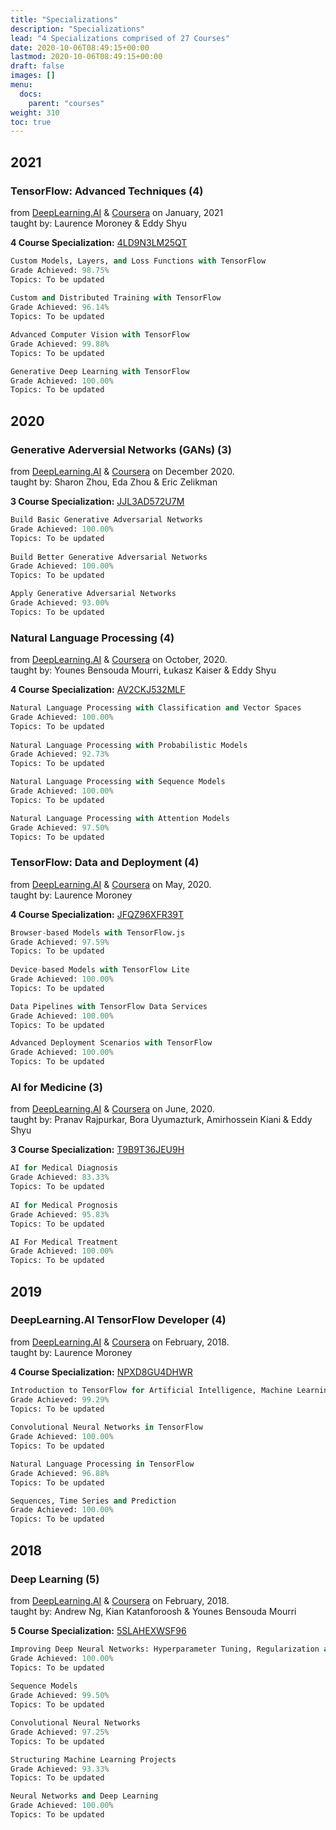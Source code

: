 ```yaml
---
title: "Specializations"
description: "Specializations"
lead: "4 Specializations comprised of 27 Courses"
date: 2020-10-06T08:49:15+00:00
lastmod: 2020-10-06T08:49:15+00:00
draft: false
images: []
menu: 
  docs:
    parent: "courses"
weight: 310
toc: true
---
```


## 2021


### TensorFlow: Advanced Techniques (4)
from [DeepLearning.AI](https://www.deeplearning.ai) & [Coursera](https://www.coursera.org/specializations/tensorflow-advanced-techniques) on January, 2021  
taught by: Laurence Moroney & Eddy Shyu

**4 Course Specialization:** [4LD9N3LM25QT](https://www.coursera.org/account/accomplishments/specialization/certificate/4LD9N3LM25QT)
```python
Custom Models, Layers, and Loss Functions with TensorFlow
Grade Achieved: 98.75%
Topics: To be updated
    
Custom and Distributed Training with TensorFlow
Grade Achieved: 96.14%
Topics: To be updated

Advanced Computer Vision with TensorFlow
Grade Achieved: 99.88%
Topics: To be updated

Generative Deep Learning with TensorFlow
Grade Achieved: 100.00%
Topics: To be updated
```


## 2020

### Generative Aderversial Networks (GANs) (3)
from [DeepLearning.AI](https://www.deeplearning.ai) & [Coursera](https://www.coursera.org/specializations/generative-adversarial-networks-gans) on December 2020.   
taught by: Sharon Zhou, Eda Zhou & Eric Zelikman

**3 Course Specialization:** [JJL3AD572U7M](https://www.coursera.org/account/accomplishments/specialization/certificate/JJL3AD572U7M)
```python
Build Basic Generative Adversarial Networks 
Grade Achieved: 100.00%
Topics: To be updated
    
Build Better Generative Adversarial Networks
Grade Achieved: 100.00%
Topics: To be updated

Apply Generative Adversarial Networks
Grade Achieved: 93.00%
Topics: To be updated
```

### Natural Language Processing (4)
from [DeepLearning.AI](https://www.deeplearning.ai) & [Coursera](https://www.coursera.org/specializations/natural-language-processing) on October, 2020.   
taught by: Younes Bensouda Mourri, Łukasz Kaiser & Eddy Shyu

**4 Course Specialization:** [AV2CKJ532MLF](https://www.coursera.org/account/accomplishments/specialization/certificate/AV2CKJ532MLF)
```python
Natural Language Processing with Classification and Vector Spaces
Grade Achieved: 100.00%
Topics: To be updated
    
Natural Language Processing with Probabilistic Models
Grade Achieved: 92.73%
Topics: To be updated

Natural Language Processing with Sequence Models
Grade Achieved: 100.00%
Topics: To be updated

Natural Language Processing with Attention Models
Grade Achieved: 97.50%
Topics: To be updated
```

### TensorFlow: Data and Deployment (4)
from [DeepLearning.AI](https://www.deeplearning.ai) & [Coursera](https://www.coursera.org/specializations/tensorflow-data-and-deployment) on May, 2020.   
taught by: Laurence Moroney

**4 Course Specialization:** [JFQZ96XFR39T](https://www.coursera.org/account/accomplishments/specialization/certificate/JFQZ96XFR39T)
```python
Browser-based Models with TensorFlow.js
Grade Achieved: 97.59%
Topics: To be updated
    
Device-based Models with TensorFlow Lite
Grade Achieved: 100.00%
Topics: To be updated

Data Pipelines with TensorFlow Data Services
Grade Achieved: 100.00%
Topics: To be updated

Advanced Deployment Scenarios with TensorFlow
Grade Achieved: 100.00%
Topics: To be updated
```

### AI for Medicine (3)
from [DeepLearning.AI](https://www.deeplearning.ai) & [Coursera](https://www.coursera.org/specializations/ai-for-medicine) on June, 2020.   
taught by: Pranav Rajpurkar, Bora Uyumazturk, Amirhossein Kiani & Eddy Shyu

**3 Course Specialization:** [T9B9T36JEU9H](https://www.coursera.org/account/accomplishments/specialization/certificate/T9B9T36JEU9H)
```python
AI for Medical Diagnosis 
Grade Achieved: 83.33%
Topics: To be updated
    
AI for Medical Prognosis
Grade Achieved: 95.83%
Topics: To be updated

AI For Medical Treatment
Grade Achieved: 100.00%
Topics: To be updated
```

## 2019

### DeepLearning.AI TensorFlow Developer (4)
from [DeepLearning.AI](https://www.deeplearning.ai) & [Coursera](https://www.coursera.org/specializations/tensorflow-in-practice) on February, 2018.   
taught by: Laurence Moroney

**4 Course Specialization:** [NPXD8GU4DHWR](hhttps://www.coursera.org/account/accomplishments/specialization/certificate/NPXD8GU4DHWR)
```python
Introduction to TensorFlow for Artificial Intelligence, Machine Learning, and Deep Learning
Grade Achieved: 99.29%
Topics: To be updated
    
Convolutional Neural Networks in TensorFlow
Grade Achieved: 100.00%
Topics: To be updated

Natural Language Processing in TensorFlow
Grade Achieved: 96.88%
Topics: To be updated

Sequences, Time Series and Prediction
Grade Achieved: 100.00%
Topics: To be updated
```

## 2018

### Deep Learning (5)
from [DeepLearning.AI](https://www.deeplearning.ai) & [Coursera](https://www.coursera.org/specializations/generative-adversarial-networks-gans) on February, 2018.   
taught by: Andrew Ng, Kian Katanforoosh & Younes Bensouda Mourri

**5 Course Specialization:** [5SLAHEXWSF96](https://www.coursera.org/account/accomplishments/specialization/certificate/5SLAHEXWSF96)
```python
Improving Deep Neural Networks: Hyperparameter Tuning, Regularization and Optimization 
Grade Achieved: 100.00%
Topics: To be updated
    
Sequence Models
Grade Achieved: 99.50%
Topics: To be updated

Convolutional Neural Networks
Grade Achieved: 97.25%
Topics: To be updated

Structuring Machine Learning Projects
Grade Achieved: 93.33%
Topics: To be updated

Neural Networks and Deep Learning
Grade Achieved: 100.00%
Topics: To be updated
```